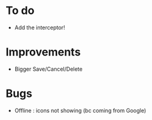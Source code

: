 # To do
- Add the interceptor!

# Improvements
- Bigger Save/Cancel/Delete

# Bugs
- Offline : icons not showing (bc coming from Google)
